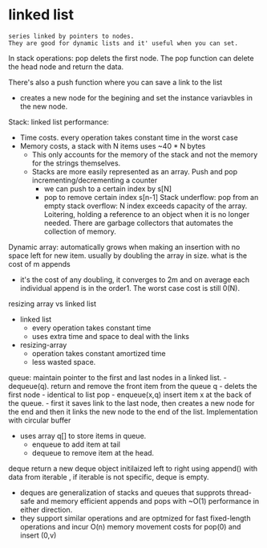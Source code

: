 # linked list
    series linked by pointers to nodes. 
    They are good for dynamic lists and it' useful when you can set.

In stack operations: pop delets the first node.
 The pop function can delete the head node and return the data.

There's also a push function where you can save a link to the list
- creates a new node for the begining and set the instance variavbles in the new node.

Stack: linked list performance:
- Time costs. every operation takes constant time in the worst case
- Memory costs, a stack with N items uses ~40 * N bytes
    - This only accounts for the memory of the stack and not the memory for the strings themselves.
    - Stacks are more easily represented as an array. Push and pop incrementing/decrementing a counter
        - we can push to a certain index by s[N]
        - pop to remove certain index s[n-1]
Stack underflow: pop from an empty stack
overflow: N index exceeds capacity of the array.
Loitering, holding a reference to an object when it is no longer needed. There are garbage collectors that automates the collection of memory.

Dynamic array: automatically grows when making an insertion with no space left for new item. usually by doubling the array in size.
what is the cost of m appends
- it's the cost of any doubling, it converges to 2m and on average each individual append is in the order1. The worst case cost is still 0(N).

resizing array vs linked list
- linked list
    - every operation takes constant time
    - uses extra time and space to deal with the links
- resizing-array
    - operation takes constant amortized time
    - less wasted space. 

queue: maintain pointer to the first and last nodes in a linked list.
    - dequeue(q). return and remove the front item from the queue q
        - delets the first node
        - identical to list pop
    - enqueue(x,q) insert item x at the back of the queue.
        - first it saves link to the last node, then creates a new node for the end and then it links the new node to the end of the list.
Implementation with circular buffer
- uses array q[] to store items in queue.
    - enqueue to add item at tail
    - dequeue to remove item at the head.

deque return a new deque object initilaized left to right using append() with data from iterable , if iterable is not specific, deque is empty.
- deques are generalization of stacks and queues that supprots thread-safe and memory efficient appends and pops with ~O(1) performance in either direction.
- they support similar operations and are optmized for fast fixed-length operations and incur O(n) memory movement costs for pop(0) and insert (0,v)

